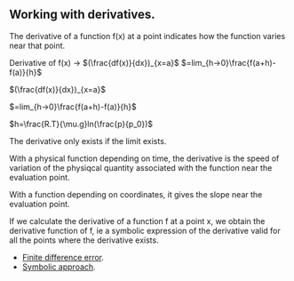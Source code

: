 ## Working with derivatives.

The derivative of a function f(x) at a point indicates how the function varies near that point.

Derivative of f(x) -> $(\frac{df(x)}{dx})_{x=a}$ $=lim_{h->0}\frac{f(a+h)-f(a)}{h}$

$(\frac{df(x)}{dx})_{x=a}$

$=lim_{h->0}\frac{f(a+h)-f(a)}{h}$

$h=\frac{R.T}{\mu.g}ln(\frac{p}{p_0})$
 
The derivative only exists if the limit exists.

With a physical function depending on time, the derivative is the speed of variation of the physiqcal quantity associated with the function near the evaluation point.

With a function depending on coordinates, it gives the slope near the evaluation point.

If we calculate the derivative of a function f at a point x, we obtain the derivative function of f, ie a symbolic expression of the derivative valid for all the points where the derivative exists.

- [Finite difference error](err_der_geo.py).
- [Symbolic approach](der_sympy.py).
